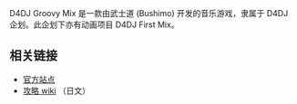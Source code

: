 D4DJ Groovy Mix 是一款由武士道 (Bushimo) 开发的音乐游戏，隶属于 D4DJ 企划。此企划下亦有动画项目 D4DJ First Mix。

## 相关链接

* [官方站点](https://d4dj.bushimo.jp/)
* [攻略 wiki](https://gamerch.com/d4dj/) （日文）
